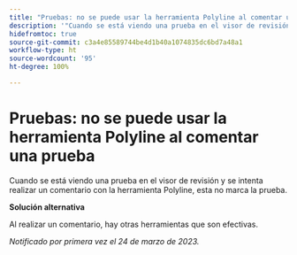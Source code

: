 ```yaml
---
title: "Pruebas: no se puede usar la herramienta Polyline al comentar una prueba"
description: '"Cuando se está viendo una prueba en el visor de revisión y se intenta realizar un comentario con la herramienta Polyline, esta no marca la prueba. ”'
hidefromtoc: true
source-git-commit: c3a4e85589744be4d1b40a1074835dc6bd7a48a1
workflow-type: ht
source-wordcount: '95'
ht-degree: 100%

---
```



# Pruebas: no se puede usar la herramienta Polyline al comentar una prueba

<!--This article is on the WF and WFP TOCs-->

Cuando se está viendo una prueba en el visor de revisión y se intenta realizar un comentario con la herramienta Polyline, esta no marca la prueba.

**Solución alternativa**

Al realizar un comentario, hay otras herramientas que son efectivas.

_Notificado por primera vez el 24 de marzo de 2023._

